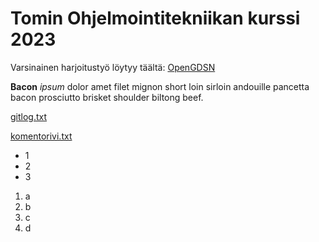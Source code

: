 # Tomin Ohjelmointitekniikan kurssi 2023

Varsinainen harjoitustyö löytyy täältä: [OpenGDSN](./open_gdsn/README.md)

**Bacon** *ipsum* dolor amet filet mignon short loin sirloin andouille pancetta bacon prosciutto brisket shoulder biltong beef.

[gitlog.txt](laskarit/viikko1/gitlog.txt)

[komentorivi.txt](laskarit/viikko1/komentorivi.txt)

* 1
* 2
* 3

1. a
2. b
3. c
4. d
